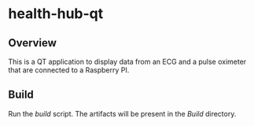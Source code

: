 # health-hub-qt

## Overview
This is a QT application to display data from an ECG and a pulse oximeter
that are connected to a Raspberry PI.

## Build
Run the *build* script. The artifacts will be present in the *Build* directory.
